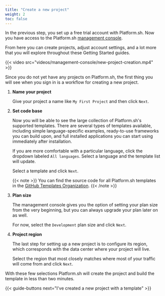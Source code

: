 ```yaml
---
title: "Create a new project"
weight: 2
toc: false
---
```


In the previous step, you set up a free trial account with Platform.sh. Now you have access to the Platform.sh [management console](/administration/web/).

From here you can create projects, adjust account settings, and a lot more that you will explore throughout these Getting Started guides.

{{< video src="videos/management-console/new-project-creation.mp4" >}}

Since you do not yet have any projects on Platform.sh, the first thing you will see when you sign in is a workflow for creating a new project.

1. **Name your project**

   Give your project a name like `My First Project` and then click `Next`.

2. **Set code base**

   Now you will be able to see the large collection of Platform.sh's supported templates. There are several types of templates available, including simple language-specific examples, ready-to-use frameworks you can build upon, and full installed applications you can start using immediately after installation.

   If you are more comfortable with a particular language, click the dropdown labeled `All languages`. Select a language and the template list will update.

   Select a template and click `Next`.

   {{< note >}}
   You can find the source code for all Platform.sh templates in the [GitHub Templates Organization](https://github.com/platformsh-templates).
   {{< /note >}}

3. **Plan size**

   The management console gives you the option of setting your plan size from the very beginning, but you can always upgrade your plan later on as well.

   For now, select the `Development` plan size and click `Next`.

4. **Project region**

   The last step for setting up a new project is to configure its region, which corresponds with the data center where your project will live.

   Select the region that most closely matches where most of your traffic will come from and click `Next`.

With these few selections Platform.sh will create the project and build the template in less than two minutes.

{{< guide-buttons next="I've created a new project with a template" >}}
